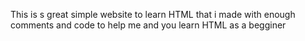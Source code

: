 This is s great simple website to learn HTML that i made with enough comments  and code to help me and you learn HTML as a begginer
